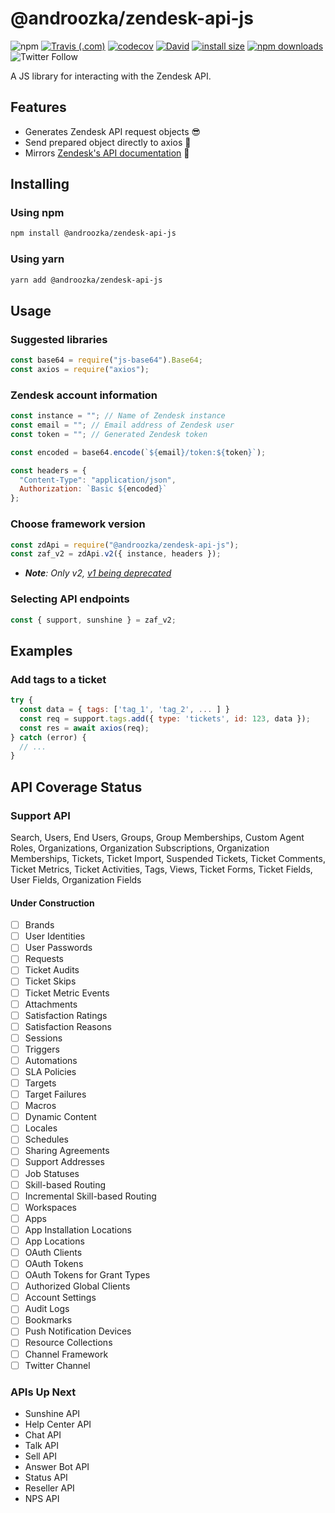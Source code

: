 # @androozka/zendesk-api-js

![npm](https://img.shields.io/npm/v/@androozka/zendesk-api-js?logo=npm)
[![Travis (.com)](https://img.shields.io/travis/com/androozka/zendesk-api-js?logo=travis)](https://travis-ci.com/androozka/zendesk-api-js)
[![codecov](https://codecov.io/gh/androozka/zendesk-api-js/branch/master/graph/badge.svg)](https://codecov.io/gh/androozka/zendesk-api-js)
[![David](https://img.shields.io/david/androozka/zendesk-api-js)](https://david-dm.org/androozka/zendesk-api-js)
[![install size](https://packagephobia.now.sh/badge?p=@androozka/zendesk-api-js)](https://packagephobia.now.sh/result?p=@androozka/zendesk-api-js)
[![npm downloads](https://img.shields.io/npm/dt/@androozka/zendesk-api-js)](http://npm-stat.com/charts.html?package=@androozka/zendesk-api-js)
![Twitter Follow](https://img.shields.io/twitter/follow/androozka?label=Follow&style=social)

A JS library for interacting with the Zendesk API.

## Features

- Generates Zendesk API request objects 😎
- Send prepared object directly to axios 🤯
- Mirrors [Zendesk's API documentation](https://developer.zendesk.com/rest_api/docs/zendesk-apis/resources) 👀

## Installing

### Using npm

```bash
npm install @androozka/zendesk-api-js
```

### Using yarn

```bash
yarn add @androozka/zendesk-api-js
```

## Usage

### Suggested libraries

```javascript
const base64 = require("js-base64").Base64;
const axios = require("axios");
```

### Zendesk account information

```javascript
const instance = ""; // Name of Zendesk instance
const email = ""; // Email address of Zendesk user
const token = ""; // Generated Zendesk token

const encoded = base64.encode(`${email}/token:${token}`);

const headers = {
  "Content-Type": "application/json",
  Authorization: `Basic ${encoded}`
};
```

### Choose framework version

```javascript
const zdApi = require("@androozka/zendesk-api-js");
const zaf_v2 = zdApi.v2({ instance, headers });
```

- _**Note**: Only v2, [v1 being deprecated](https://support.zendesk.com/hc/en-us/articles/360002106888-Removal-of-Zendesk-Apps-framework-v1)_

### Selecting API endpoints

```javascript
const { support, sunshine } = zaf_v2;
```

## Examples

### Add tags to a ticket

```javascript
try {
  const data = { tags: ['tag_1', 'tag_2', ... ] }
  const req = support.tags.add({ type: 'tickets', id: 123, data });
  const res = await axios(req);
} catch (error) {
  // ...
}
```

## API Coverage Status

### Support API

Search, Users, End Users, Groups, Group Memberships, Custom Agent Roles, Organizations, Organization Subscriptions, Organization Memberships, Tickets, Ticket Import, Suspended Tickets, Ticket Comments, Ticket Metrics, Ticket Activities, Tags, Views, Ticket Forms, Ticket Fields, User Fields, Organization Fields

#### Under Construction

- [ ] Brands
- [ ] User Identities
- [ ] User Passwords
- [ ] Requests
- [ ] Ticket Audits
- [ ] Ticket Skips
- [ ] Ticket Metric Events
- [ ] Attachments
- [ ] Satisfaction Ratings
- [ ] Satisfaction Reasons
- [ ] Sessions
- [ ] Triggers
- [ ] Automations
- [ ] SLA Policies
- [ ] Targets
- [ ] Target Failures
- [ ] Macros
- [ ] Dynamic Content
- [ ] Locales
- [ ] Schedules
- [ ] Sharing Agreements
- [ ] Support Addresses
- [ ] Job Statuses
- [ ] Skill-based Routing
- [ ] Incremental Skill-based Routing
- [ ] Workspaces
- [ ] Apps
- [ ] App Installation Locations
- [ ] App Locations
- [ ] OAuth Clients
- [ ] OAuth Tokens
- [ ] OAuth Tokens for Grant Types
- [ ] Authorized Global Clients
- [ ] Account Settings
- [ ] Audit Logs
- [ ] Bookmarks
- [ ] Push Notification Devices
- [ ] Resource Collections
- [ ] Channel Framework
- [ ] Twitter Channel

### APIs Up Next

- Sunshine API
- Help Center API
- Chat API
- Talk API
- Sell API
- Answer Bot API
- Status API
- Reseller API
- NPS API
